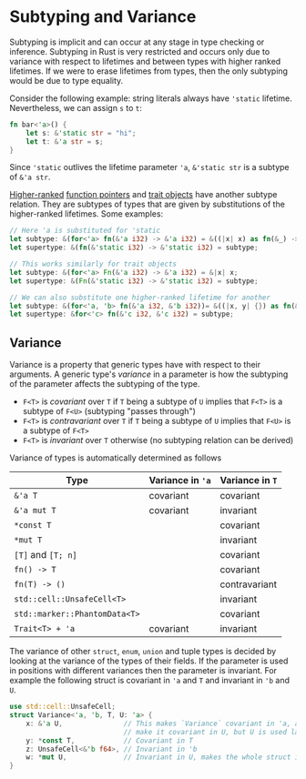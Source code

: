 # Subtyping and Variance

Subtyping is implicit and can occur at any stage in type checking or
inference. Subtyping in Rust is very restricted and occurs only due to
variance with respect to lifetimes and between types with higher ranked
lifetimes. If we were to erase lifetimes from types, then the only subtyping
would be due to type equality.

Consider the following example: string literals always have `'static`
lifetime. Nevertheless, we can assign `s` to `t`:

```rust
fn bar<'a>() {
    let s: &'static str = "hi";
    let t: &'a str = s;
}
```

Since `'static` outlives the lifetime parameter `'a`, `&'static str` is a
subtype of `&'a str`.

[Higher-ranked]&#32;[function pointers] and [trait objects] have another
subtype relation. They are subtypes of types that are given by substitutions of
the higher-ranked lifetimes. Some examples:

```rust
// Here 'a is substituted for 'static
let subtype: &(for<'a> fn(&'a i32) -> &'a i32) = &((|x| x) as fn(&_) -> &_);
let supertype: &(fn(&'static i32) -> &'static i32) = subtype;

// This works similarly for trait objects
let subtype: &(for<'a> Fn(&'a i32) -> &'a i32) = &|x| x;
let supertype: &(Fn(&'static i32) -> &'static i32) = subtype;

// We can also substitute one higher-ranked lifetime for another
let subtype: &(for<'a, 'b> fn(&'a i32, &'b i32))= &((|x, y| {}) as fn(&_, &_));
let supertype: &for<'c> fn(&'c i32, &'c i32) = subtype;
```

## Variance

Variance is a property that generic types have with respect to their arguments.
A generic type's *variance* in a parameter is how the subtyping of the
parameter affects the subtyping of the type.

* `F<T>` is *covariant* over `T` if `T` being a subtype of `U` implies that
  `F<T>` is a subtype of `F<U>` (subtyping "passes through")
* `F<T>` is *contravariant* over `T` if `T` being a subtype of `U` implies that
  `F<U>` is a subtype of `F<T>`
* `F<T>` is *invariant* over `T` otherwise (no subtyping relation can be
  derived)

Variance of types is automatically determined as follows

| Type                          | Variance in `'a`  | Variance in `T`   |
|-------------------------------|-------------------|-------------------|
| `&'a T`                       | covariant         | covariant         |
| `&'a mut T`                   | covariant         | invariant         |
| `*const T`                    |                   | covariant         |
| `*mut T`                      |                   | invariant         |
| `[T]` and `[T; n]`            |                   | covariant         |
| `fn() -> T`                   |                   | covariant         |
| `fn(T) -> ()`                 |                   | contravariant     |
| `std::cell::UnsafeCell<T>`    |                   | invariant         |
| `std::marker::PhantomData<T>` |                   | covariant         |
| `Trait<T> + 'a`               | covariant         | invariant         |

The variance of other `struct`, `enum`, `union` and tuple types is decided by
looking at the variance of the types of their fields. If the parameter is used
in positions with different variances then the parameter is invariant. For
example the following struct is covariant in `'a` and `T` and invariant in `'b`
and `U`.

```rust
use std::cell::UnsafeCell;
struct Variance<'a, 'b, T, U: 'a> {
    x: &'a U,               // This makes `Variance` covariant in 'a, and would
                            // make it covariant in U, but U is used later
    y: *const T,            // Covariant in T
    z: UnsafeCell<&'b f64>, // Invariant in 'b
    w: *mut U,              // Invariant in U, makes the whole struct invariant
}
```

[function pointers]: types/function-pointer.html
[Higher-ranked]: ../nomicon/hrtb.html
[trait objects]: types/trait-object.html
